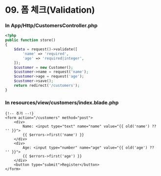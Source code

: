 # 09. 폼 체크(Validation)


### In App/Http/CustomersController.php

```php
<?php
public function store()
{
    $data = request()->validate([
        'name' => 'required',
        'age' => 'required|integer',
    ]);
    $customer = new Customer();
    $customer->name = request('name');
    $customer->age = request('age');
    $customer->save();
    return redirect('/customers');
}
```

### In resources/view/customers/index.blade.php

```blade
{!-- 추가 --!}
<form action="/customers" method="post">
    <div>
        Name: <input type="text" name="name" value="{{ old('name') ?? '' }}">
        {{ $errors->first('name') }}
    </div>
    <div>
        Age: <input type="number" name="age" value="{{ old('age') ?? '' }}">
        {{ $errors->first('age') }}
    </div>
    <button type="submit">Register</button>
</form>
```